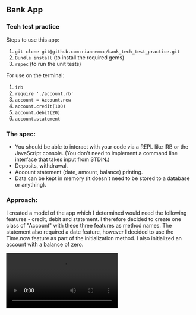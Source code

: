 ## Bank App
### Tech test practice

Steps to use this app:
1. `git clone git@github.com:riannemcc/bank_tech_test_practice.git`
2. `Bundle install` (to install the required gems)
3. `rspec` (to run the unit tests)

For use on the terminal:
1. `irb`
2.  `require './account.rb'`
3. `account = Account.new`
4. `account.credit(100)`
5. `account.debit(20)`
6. `account.statement`

### The spec: 
 - You should be able to interact with your code via a REPL like IRB or the JavaScript console. (You don't need to implement a  command line interface that takes input from STDIN.)
 - Deposits, withdrawal.
 - Account statement (date, amount, balance) printing.
 - Data can be kept in memory (it doesn't need to be stored to a database or anything).

### Approach: 
I created a model of the app which I determined would need the following features - credit, debit and statement. I therefore decided to create one class of "Account" with these three features as method names. The statement also required a date feature, however I decided to use the Time.now feature as part of the initialization method. I also initialized an account with a balance of zero.

![Imagur](https://i.imgur.com/stg4GbV.mp4)
